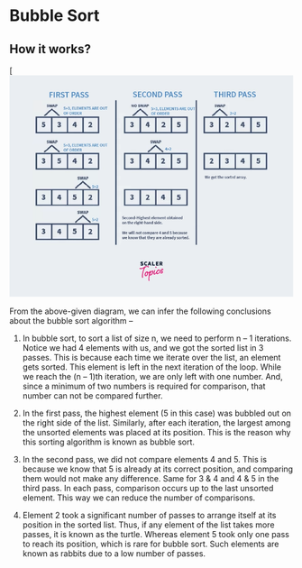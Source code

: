 # Bubble Sort

## How it works?

[![Bubble Sort](https://github.com/Tayeb-Ahmed-TAS/Images/blob/main/how-does-bubble-sort-algorithm-w.png)

From the above-given diagram, we can infer the following conclusions about the bubble sort algorithm –

1. In bubble sort, to sort a list of size n, we need to perform n – 1 iterations. Notice we had 4 elements with us, and we got the sorted list in 3 passes. This is because each time we iterate over the list, an element gets sorted. This element is left in the next iteration of the loop. While we reach the (n – 1)th iteration, we are only left with one number. And, since a minimum of two numbers is required for comparison, that number can not be compared further.

2. In the first pass, the highest element (5 in this case) was bubbled out on the right side of the list. Similarly, after each iteration, the largest among the unsorted elements was placed at its position. This is the reason why this sorting algorithm is known as bubble sort.

3. In the second pass, we did not compare elements 4 and 5. This is because we know that 5 is already at its correct position, and comparing them would not make any difference. Same for 3 & 4 and 4 & 5 in the third pass. In each pass, comparison occurs up to the last unsorted element. This way we can reduce the number of comparisons.

4. Element 2 took a significant number of passes to arrange itself at its position in the sorted list. Thus, if any element of the list takes more passes, it is known as the turtle. Whereas element 5 took only one pass to reach its position, which is rare for bubble sort. Such elements are known as rabbits due to a low number of passes.
